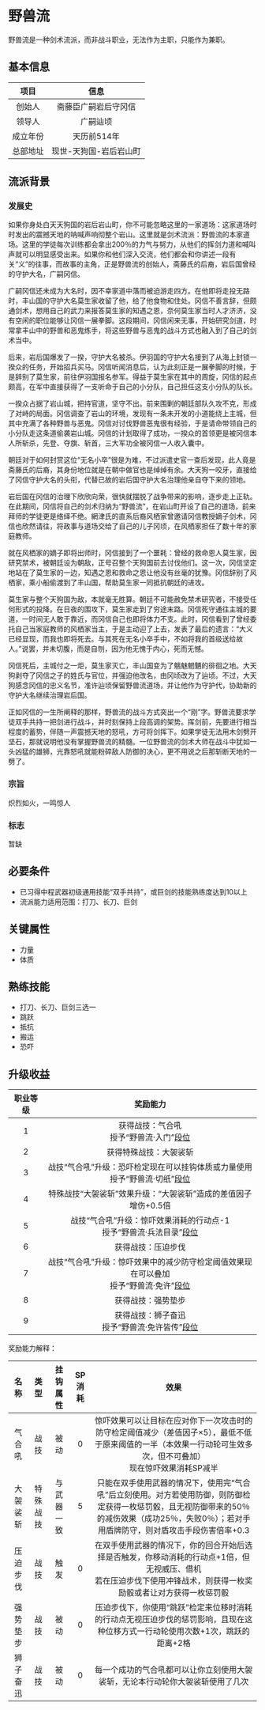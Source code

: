 # 野兽流

野兽流是一种剑术流派，而非战斗职业，无法作为主职，只能作为兼职。

## 基本信息

项目|信息
:--:|:--:
创始人|斋藤臣广嗣岩后守冈信
领导人|广嗣辿顷
成立年份|天历前514年
总部地址|现世-天狗国-岩后岩山町

## 流派背景

### 发展史

如果你身处白天天狗国的岩后岩山町，你不可能忽略这里的一家道场：这家道场时时发出的震撼天地的呐喊声响彻整个岩山。这里就是剑术流派：野兽流的本家道场。这里的学徒每次训练都会拿出200％的力气与努力，从他们的挥剑力道和喊叫声就可以明显感受出来。如果你和他们深入交流，他们都会和你讲述一段有关“义”的往事，而故事的主角，正是野兽流的创始人，斋藤氏的后裔，岩后国曾经的守护大名，广嗣冈信。

广嗣冈信还未成为大名时，因不幸家道中落而被迫游走四方。在他即将走投无路时，丰山国的守护大名莫生家收留了他，给了他食物和住处。冈信不善言辞，但颇通剑术，想用自己的武力来报答莫生家的知遇之恩，奈何莫生家当时人才济济，没有空闲的职位能够让冈信一展拳脚。这段期间，冈信闲来无事，开始研究剑道，时常拿丰山中的野兽和恶鬼练手，将这些野兽与恶鬼的战斗方式也融入到了自己的剑术当中。

后来，岩后国爆发了一揆，守护大名被杀。伊羽国的守护大名接到了从海上封锁一揆众的任务，开始招兵买马。冈信听闻消息后，认为此刻正是一展拳脚的时候，于是辞别了莫生家，前往伊羽国报名参军。得益于莫生家在其中的周旋，冈信的起点颇高，在军中直接获得了一支听命于自己的小分队，自己担任这支小分队的队长。

一揆众占据了岩山城，把持官道，坚守不出。前来围剿的朝廷部队久攻不克，形成了对峙的局面。冈信调查了岩山的环境，发现有一条未开发的小道能绕上主城，但其中充满了各种野兽与恶鬼。冈信对讨伐野兽恶鬼很有经验，于是请命带领自己的小分队走这条道偷袭岩山城。冈信的计划取得了成功，一揆众的首领更是被冈信本人所斩杀，先登、夺旗、斩首，三大军功全被冈信一人收入囊中。

朝廷对于如何封赏这位“无名小卒”很是为难，不过派遣史官一查后发现，此人竟是斋藤氏的后裔，其身份地位就是在朝中做官也是绰绰有余。大天狗一咬牙，直接给了冈信守护大名的头衔，代替已故的岩后国守护大名治理他亲自夺下来的领地。

岩后国在冈信的治理下欣欣向荣，很快就摆脱了战争带来的影响，逐步走上正轨。在此期间，冈信将自己的剑术归纳为“野兽流”，在岩山町开设了自己的道场，前来拜师的学徒更是络绎不绝。網津氏的直系后裔风栖家曾邀请冈信教授嫡子剑术，冈信也欣然请往，将政事与道场交给了自己的儿子冈顷，在风栖家担任了数十年的家庭教师。

就在风栖家的嫡子即将出师时，冈信接到了一个噩耗：曾经的救命恩人莫生家，因研究禁术，被朝廷设为朝敌，正号召整个天狗国前去讨伐他们。这一次，冈信坚定地站在了莫生家的一边，知遇之恩和救命之恩让他没有丝毫的犹豫。冈信辞别了风栖家，乘小船偷渡到了丰山国，帮助莫生家一同抵抗朝廷的进攻。

莫生家与整个天狗国为敌，本就毫无胜算。朝廷不可能赦免禁术研究者，不接受任何形式的投降。在日夜的围攻下，莫生家走到了穷途末路。冈信死守通往主城的要道，一时间无人敢于靠近，而冈信自己也即将体力不支。此时，冈信看到了曾经委托自己当家庭教师的风栖家当主，于是主动迎了上去，发表了最后的遗言：“大义已经显现，而我也即将死去。与其死在无名小卒手中，不如将我的首级送给故人。”说罢，并未切腹，而是自刎，因为他无愧于内心，死而无憾。

冈信死后，主城付之一炬，莫生家灭亡，丰山国变为了魑魅魍魉的徘徊之地。大天狗剥夺了冈信之子的姓氏与官位，并强迫他改名，由冈顷改为了辿顷。不过，大天狗感念冈信的忠义名节，准许辿顷保留野兽流道场，并让他作为守护代，协助新的守护大名继续治理岩后国。

正如冈信的一生所阐释的那样，野兽流的战斗方式突出一个“刚”字。野兽流要求学徒双手共持一把剑进行战斗，并时刻保持上段高调的架势。挥剑前，先要进行相当程度的蓄势，伴随一声震撼天地的怒吼，方可将剑挥下。如果学徒无法用木剑劈开坚石，那就说明他没有掌握野兽流的精髓。一位野兽流的剑术大师在战斗中犹如一头凶猛的雄狮，光靠怒吼就能粉碎敌人防御的决心，更不用说之后那斩断天地的一劈了。

### 宗旨

炽烈如火，一鸣惊人

### 标志

暂缺

## 必要条件

* 已习得中程武器初级通用技能“双手共持”，或巨剑的技能熟练度达到10以上
* 流派能力适用范围：打刀、长刀、巨剑

## 关键属性

* 力量
* 体质

## 熟练技能

* 打刀、长刀、巨剑三选一
* 跳跃
* 抵抗
* 搬运
* 恐吓

## 升级收益

职业等级|奖励能力
:--:|:--:
1|获得战技：气合吼<br>授予“野兽流·入门”<a href="../../dan" target="_blank">段位</a>
2|获得特殊战技：大袈裟斩
3|战技“气合吼”升级：恐吓检定现在可以挂钩体质或力量使用<br>授予“野兽流·切纸”<a href="../../dan" target="_blank">段位</a>
4|特殊战技“大袈裟斩”效果升级：“大袈裟斩”造成的差值因子增伤+0.5倍
5|战技“气合吼”升级：惊吓效果消耗的行动点-1<br>授予“野兽流·兵法目录”<a href="../../dan" target="_blank">段位</a>
6|获得战技：压迫步伐
7|战技“气合吼”升级：惊吓效果中的减少防守检定阈值效果现在可以叠加<br>授予“野兽流·免许”<a href="../../dan" target="_blank">段位</a>
8|获得战技：强势垫步
9|获得战技：狮子奋迅<br>授予“野兽流·免许皆传”<a href="../../dan" target="_blank">段位</a>

奖励能力解释：

名称|类型|挂钩属性|SP消耗|效果
:--:|:--:|:--:|:--:|:--:
气合吼|战技|被动|0|惊吓效果可以让目标在应对你下一次攻击时的防守检定阈值减少（差值因子×5），最低不低于原来阈值的一半（本效果一行动轮可生效多次，但不可叠加）<br>现在惊吓效果消耗SP减半
大袈裟斩|特殊战技|与武器一致|5|只能在双手使用武器的情况下，使用完“气合吼”后立刻使用。对方若使用防御，则防御检定获得一枚惩罚骰，且无视防御带来的50％的减伤效果（成功25％，失败0％）；若对手用盾牌防守，则对盾攻击手段伤害倍率+0.3
压迫步伐|战技|触发|0|在双手使用武器的情况下，你的回合开始后选择是否触发，你移动消耗的行动点+1倍，但无视威压、借机<br>若在压迫步伐下使用冲锋战术，则获得一枚奖励骰或者让对方获得一枚惩罚骰
强势垫步|战技|被动|0|压迫步伐下，你使用“跳跃”检定来位移时消耗的行动点无视压迫步伐的惩罚影响，且现在这种位移方式一行动轮使用次数+1次，跳跃的距离+2格
狮子奋迅|战技|被动|0|每一个成功的气合吼都可以让你立刻使用大袈裟斩，无论本行动轮你大袈裟斩使用了几次